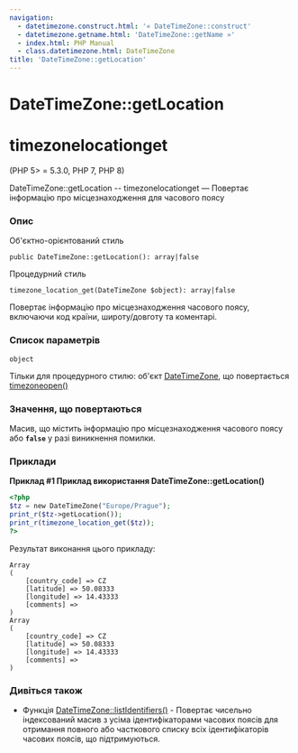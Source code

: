 ```yaml
---
navigation:
  - datetimezone.construct.html: '« DateTimeZone::construct'
  - datetimezone.getname.html: 'DateTimeZone::getName »'
  - index.html: PHP Manual
  - class.datetimezone.html: DateTimeZone
title: 'DateTimeZone::getLocation'
---
```

# DateTimeZone::getLocation

# timezonelocationget

(PHP 5> = 5.3.0, PHP 7, PHP 8)

DateTimeZone::getLocation -- timezonelocationget — Повертає інформацію про місцезнаходження для часового поясу

### Опис

Об'єктно-орієнтований стиль

```methodsynopsis
public DateTimeZone::getLocation(): array|false
```

Процедурний стиль

```methodsynopsis
timezone_location_get(DateTimeZone $object): array|false
```

Повертає інформацію про місцезнаходження часового поясу, включаючи код країни, широту/довготу та коментарі.

### Список параметрів

`object`

Тільки для процедурного стилю: об'єкт [DateTimeZone](class.datetimezone.html), що повертається [timezoneopen()](function.timezone-open.html)

### Значення, що повертаються

Масив, що містить інформацію про місцезнаходження часового поясу або **`false`** у разі виникнення помилки.

### Приклади

**Приклад #1 Приклад використання **DateTimeZone::getLocation()****

```php
<?php
$tz = new DateTimeZone("Europe/Prague");
print_r($tz->getLocation());
print_r(timezone_location_get($tz));
?>
```

Результат виконання цього прикладу:

```
Array
(
    [country_code] => CZ
    [latitude] => 50.08333
    [longitude] => 14.43333
    [comments] =>
)
Array
(
    [country_code] => CZ
    [latitude] => 50.08333
    [longitude] => 14.43333
    [comments] =>
)
```

### Дивіться також

-   Функція [DateTimeZone::listIdentifiers()](datetimezone.listidentifiers.html) - Повертає чисельно індексований масив з усіма ідентифікаторами часових поясів для отримання повного або часткового списку всіх ідентифікаторів часових поясів, що підтримуються.
